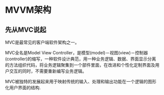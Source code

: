 # MVVM架构
## 先从MVC说起

MVC是最常见的客户端软件架构之一。

MVC全名是Model View Controller，是模型(model)－视图(view)－控制器(controller)的缩写，一种软件设计典范，用一种业务逻辑、数据、界面显示分离的方法组织代码，将业务逻辑聚集到一个部件里面，在改进和个性化定制界面及用户交互的同时，不需要重新编写业务逻辑。

MVC被独特的发展起来用于映射传统的输入、处理和输出功能在一个逻辑的图形化用户界面的结构.